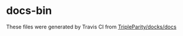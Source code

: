 # docs-bin

These files were generated by Travis CI from [TripleParity/docks/docs](https://github.com/TripleParity/docks/tree/landing-page/docs)
